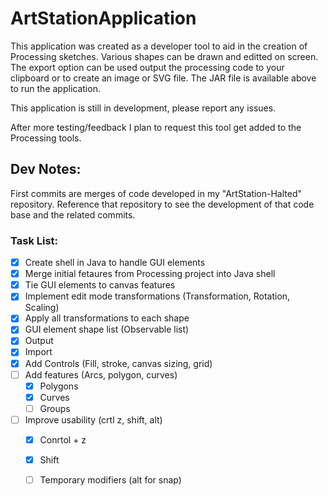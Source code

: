 # ArtStationApplication

This application was created as a developer tool to aid in the creation of Processing sketches. Various shapes can be drawn and editted on  screen. The export option can be used output the processing code to your clipboard or to create an image or SVG file. The JAR file is available above to run the application. 

This application is still in development, please report any issues. 

After more testing/feedback I plan to request this tool get added to the Processing tools. 

## Dev Notes:

First commits are merges of code developed in my "ArtStation-Halted" repository. Reference that repository to see the development of that code base and the related commits. 

### Task List:

- [x] Create shell in Java to handle GUI elements
- [x] Merge initial fetaures from Processing project into Java shell
- [x] Tie GUI elements to canvas features
- [x] Implement edit mode transformations (Transformation, Rotation, Scaling)
- [x] Apply all transformations to each shape
- [x] GUI element shape list (Observable list)
- [x] Output
- [x] Import
- [x] Add Controls (Fill, stroke, canvas sizing, grid)
- [ ] Add features (Arcs, polygon, curves)
    - [x] Polygons
    - [x] Curves
    - [ ] Groups
- [ ] Improve usability (crtl z, shift, alt)
    - [x] Conrtol + z 
    - [x] Shift
    - [ ] Temporary modifiers (alt for snap) 


